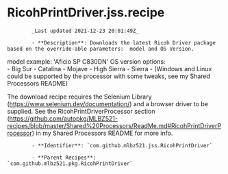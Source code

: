 # RicohPrintDriver.jss.recipe

            _Last updated 2021-12-23 20:01:49Z_

            - **Description**: Downloads the latest Ricoh Driver package based on the override-able parameters:  model and OS Version.

model example:  'Aficio SP C830DN'
OS version options:  
	- Big Sur
	- Catalina
	- Mojave
	- High Sierra
	- Sierra
	- (Windows and Linux could be supported by the processor with some tweaks, see my Shared Processors README)

The download recipe requires the Selenium Library (https://www.selenium.dev/documentation/) and a browser driver to be supplied.  See the RicohPrintDriverProcessor section (https://github.com/autopkg/MLBZ521-recipes/blob/master/Shared%20Processors/ReadMe.md#RicohPrintDriverProcessor) in my Shared Processors README for more info.


            - **Identifier**: `com.github.mlbz521.jss.RicohPrintDriver`

            - **Parent Recipes**: `com.github.mlbz521.pkg.RicohPrintDriver`
